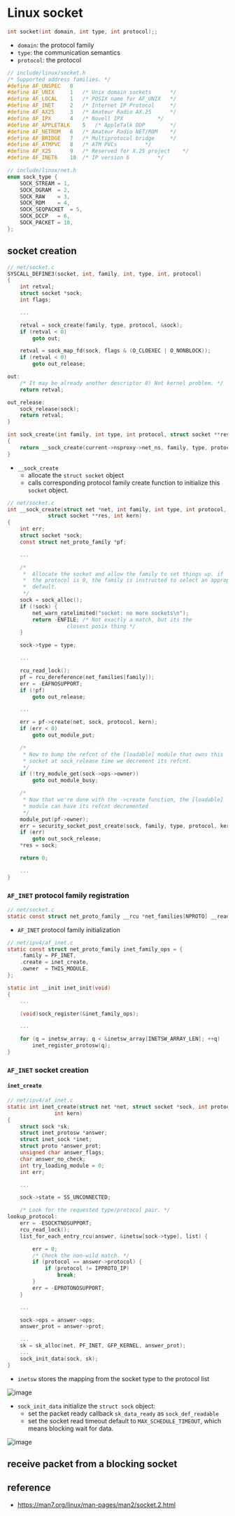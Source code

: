 # Linux socket

```c
int socket(int domain, int type, int protocol);;
```
* `domain`: the protocol family
* `type`: the communication semantics
* `protocol`: the protocol

```c
// include/linux/socket.h
/* Supported address families. */
#define AF_UNSPEC	0
#define AF_UNIX		1	/* Unix domain sockets 		*/
#define AF_LOCAL	1	/* POSIX name for AF_UNIX	*/
#define AF_INET		2	/* Internet IP Protocol 	*/
#define AF_AX25		3	/* Amateur Radio AX.25 		*/
#define AF_IPX		4	/* Novell IPX 			*/
#define AF_APPLETALK	5	/* AppleTalk DDP 		*/
#define AF_NETROM	6	/* Amateur Radio NET/ROM 	*/
#define AF_BRIDGE	7	/* Multiprotocol bridge 	*/
#define AF_ATMPVC	8	/* ATM PVCs			*/
#define AF_X25		9	/* Reserved for X.25 project 	*/
#define AF_INET6	10	/* IP version 6			*/
```

```c
// include/linux/net.h
enum sock_type {
	SOCK_STREAM	= 1,
	SOCK_DGRAM	= 2,
	SOCK_RAW	= 3,
	SOCK_RDM	= 4,
	SOCK_SEQPACKET	= 5,
	SOCK_DCCP	= 6,
	SOCK_PACKET	= 10,
};
```

## socket creation
```c
// net/socket.c
SYSCALL_DEFINE3(socket, int, family, int, type, int, protocol)
{
	int retval;
	struct socket *sock;
	int flags;

    ...

	retval = sock_create(family, type, protocol, &sock);
	if (retval < 0)
		goto out;

	retval = sock_map_fd(sock, flags & (O_CLOEXEC | O_NONBLOCK));            // allocate a file descriptor for this socket
	if (retval < 0)
		goto out_release;

out:
	/* It may be already another descriptor 8) Not kernel problem. */
	return retval;

out_release:
	sock_release(sock);
	return retval;
}

int sock_create(int family, int type, int protocol, struct socket **res)
{
	return __sock_create(current->nsproxy->net_ns, family, type, protocol, res, 0);
}
```
* `__sock_create`
    * allocate the `struct socket` object
    * calls corresponding protocol family create function to initialize this `socket` object.
```c
// net/socket.c
int __sock_create(struct net *net, int family, int type, int protocol,
			 struct socket **res, int kern)
{
	int err;
	struct socket *sock;
	const struct net_proto_family *pf;

    ...

	/*
	 *	Allocate the socket and allow the family to set things up. if
	 *	the protocol is 0, the family is instructed to select an appropriate
	 *	default.
	 */
	sock = sock_alloc();
	if (!sock) {
		net_warn_ratelimited("socket: no more sockets\n");
		return -ENFILE;	/* Not exactly a match, but its the
				   closest posix thing */
	}

	sock->type = type;

    ...

	rcu_read_lock();
	pf = rcu_dereference(net_families[family]);
	err = -EAFNOSUPPORT;
	if (!pf)
		goto out_release;

    ...

	err = pf->create(net, sock, protocol, kern);
	if (err < 0)
		goto out_module_put;

	/*
	 * Now to bump the refcnt of the [loadable] module that owns this
	 * socket at sock_release time we decrement its refcnt.
	 */
	if (!try_module_get(sock->ops->owner))
		goto out_module_busy;

	/*
	 * Now that we're done with the ->create function, the [loadable]
	 * module can have its refcnt decremented
	 */
	module_put(pf->owner);
	err = security_socket_post_create(sock, family, type, protocol, kern);
	if (err)
		goto out_sock_release;
	*res = sock;

	return 0;

    ...
}
```
### `AF_INET` protocol family registration
```c
// net/socket.c
static const struct net_proto_family __rcu *net_families[NPROTO] __read_mostly;
```
* `AF_INET` protocol family initialization
```c
// net/ipv4/af_inet.c
static const struct net_proto_family inet_family_ops = {
	.family = PF_INET,
	.create = inet_create,
	.owner	= THIS_MODULE,
};

static int __init inet_init(void)
{
    ...

	(void)sock_register(&inet_family_ops);

    ...

	for (q = inetsw_array; q < &inetsw_array[INETSW_ARRAY_LEN]; ++q)
		inet_register_protosw(q);
}
```


### `AF_INET` socket creation

#### `inet_create`
```c
// net/ipv4/af_inet.c
static int inet_create(struct net *net, struct socket *sock, int protocol,
		       int kern)
{
	struct sock *sk;
	struct inet_protosw *answer;
	struct inet_sock *inet;
	struct proto *answer_prot;
	unsigned char answer_flags;
	char answer_no_check;
	int try_loading_module = 0;
	int err;

    ...

	sock->state = SS_UNCONNECTED;

	/* Look for the requested type/protocol pair. */
lookup_protocol:
	err = -ESOCKTNOSUPPORT;
	rcu_read_lock();
	list_for_each_entry_rcu(answer, &inetsw[sock->type], list) {

		err = 0;
		/* Check the non-wild match. */
		if (protocol == answer->protocol) {
			if (protocol != IPPROTO_IP)
				break;
		} 
		err = -EPROTONOSUPPORT;
	}

    ...

	sock->ops = answer->ops;
	answer_prot = answer->prot;

    ...
    sk = sk_alloc(net, PF_INET, GFP_KERNEL, answer_prot);
    ...
    sock_init_data(sock, sk);
}

```
* `inetsw` stores the mapping from the socket type to the protocol list

![image](https://github.com/user-attachments/assets/bde67cfd-f543-4df9-8a58-bd5c469ee308)

* `sock_init_data` initialize the `struct sock` object:
	* set the packet ready callback `sk_data_ready` as `sock_def_readable`
	* set the socket read timeout default to `MAX_SCHEDULE_TIMEOUT`, which means blocking wait for data.

![image](https://github.com/user-attachments/assets/d6f60f2d-2002-408d-ae20-9debc8c0b769)



## receive packet from a blocking socket

## reference
* https://man7.org/linux/man-pages/man2/socket.2.html
